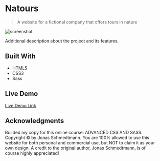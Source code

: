 # Natours

> A website for a fictional company that offers tours in nature

![screenshot](https://user-images.githubusercontent.com/9049260/122637980-b8241400-d0f1-11eb-8f88-f9814a62e125.png)

Additional description about the project and its features.

## Built With

- HTML5
- CSS3
- Sass

## Live Demo

[Live Demo Link](https://ntzwilly.github.io/Natours/)

## Acknowledgments

Builded my copy for this online course: ADVANCED CSS AND SASS. Copyright © by Jonas Schmedtmann. You are 100% allowed to use this website for both personal and commercial use, but NOT to claim it as your own design. A credit to the original author, Jonas Schmedtmann, is of course highly appreciated!